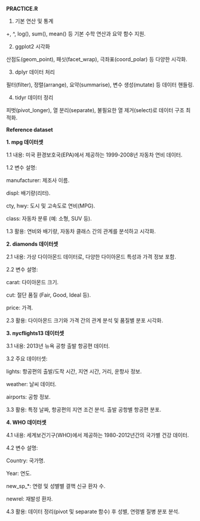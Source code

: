 **PRACTICE.R**

1. 기본 연산 및 통계
   
+, ^, log(), sum(), mean() 등 기본 수학 연산과 요약 함수 지원.

2. ggplot2 시각화
   
산점도(geom_point), 패싯(facet_wrap), 극좌표(coord_polar) 등 다양한 시각화.

3. dplyr 데이터 처리
   
필터(filter), 정렬(arrange), 요약(summarise), 변수 생성(mutate) 등 데이터 핸들링.

4. tidyr 데이터 정리
   
피벗(pivot_longer), 열 분리(separate), 불필요한 열 제거(select)로 데이터 구조 최적화.



**Reference dataset**

**1. mpg 데이터셋**
   
   1.1 내용: 미국 환경보호국(EPA)에서 제공하는 1999-2008년 자동차 연비 데이터.
   
   1.2 변수 설명:
   
   manufacturer: 제조사 이름.
   
   displ: 배기량(리터).
   
   cty, hwy: 도시 및 고속도로 연비(MPG).
   
   class: 자동차 분류 (예: 소형, SUV 등).
   
   1.3 활용: 연비와 배기량, 자동차 클래스 간의 관계를 분석하고 시각화.
   

**2. diamonds 데이터셋**
   
   2.1 내용: 가상 다이아몬드 데이터로, 다양한 다이아몬드 특성과 가격 정보 포함.
   
   2.2 변수 설명:
   
   carat: 다이아몬드 크기.
   
   cut: 절단 품질 (Fair, Good, Ideal 등).
   
   price: 가격.
   
   2.3 활용: 다이아몬드 크기와 가격 간의 관계 분석 및 품질별 분포 시각화.
   

**3. nycflights13 데이터셋**
   
   3.1 내용: 2013년 뉴욕 공항 출발 항공편 데이터.
   
   3.2 주요 데이터셋:
   
   lights: 항공편의 출발/도착 시간, 지연 시간, 거리, 운항사 정보.
   
   weather: 날씨 데이터.
   
   airports: 공항 정보.
   
   3.3 활용: 특정 날짜, 항공편의 지연 조건 분석. 출발 공항별 항공편 분포.
   

**4. WHO 데이터셋**

   4.1 내용: 세계보건기구(WHO)에서 제공하는 1980-2012년간의 국가별 건강 데이터.
   
   4.2 변수 설명:
   
   Country: 국가명.

   Year: 연도.
   
   new_sp_*: 연령 및 성별별 결핵 신규 환자 수.

   newrel: 재발성 환자.
   
   4.3 활용: 데이터 정리(pivot 및 separate 함수) 후 성별, 연령별 질병 분포 분석.
